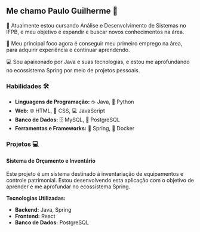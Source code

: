 ## Me chamo Paulo Guilherme 👋 

🚀 Atualmente estou cursando Análise e Desenvolvimento de Sistemas no IFPB, e meu objetivo é expandir e buscar novos conhecimentos na área.

🎯 Meu principal foco agora é conseguir meu primeiro emprego na área, para adquirir experiência e continuar aprendendo.

💻 Sou apaixonado por Java e suas tecnologias, e estou me aprofundando no ecossistema Spring por meio de projetos pessoais.

 ### Habilidades 🛠️

* **Linguagens de Programação:** ☕ Java, 🐍 Python
* **Web:** 🌐 HTML, 🎨 CSS, 💻 JavaScript
* **Banco de Dados:** 🗄️ MySQL, 🐘 PostgreSQL
* **Ferramentas e Frameworks:** 🌱 Spring, 🐳 Docker

### Projetos 💻

#### Sistema de Orçamento e Inventário

Este projeto é um sistema destinado à inventariação de equipamentos e controle patrimonial. Estou desenvolvendo esta aplicação com o objetivo de aprender e me aprofundar no ecossistema Spring.

**Tecnologias Utilizadas:**
* **Backend:** Java, Spring
* **Frontend:** React
* **Banco de Dados:** PostgreSQL
<!--
**paulogx77/paulogx77** is a ✨ _special_ ✨ repository because its `README.md` (this file) appears on your GitHub profile.

Here are some ideas to get you started:

- 🔭 I’m currently working on ...
- 🌱 I’m currently learning ...
- 👯 I’m looking to collaborate on ...
- 🤔 I’m looking for help with ...
- 💬 Ask me about ...
- 📫 How to reach me: ...
- 😄 Pronouns: ...
- ⚡ Fun fact: ...
-->
